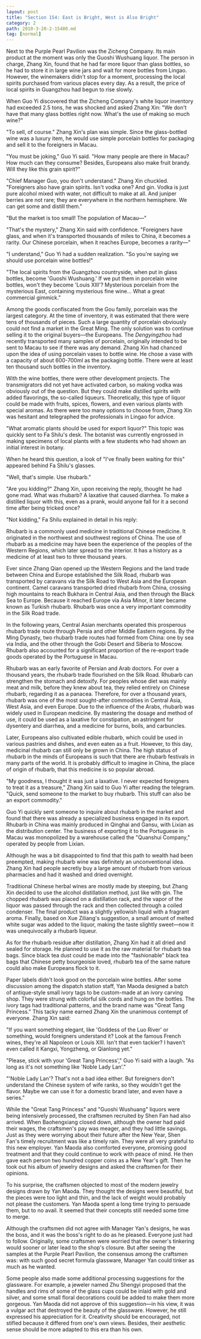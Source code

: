 ```yaml
---
layout: post
title: "Section 154: East is Bright, West is Also Bright"
category: 2
path: 2010-3-20-2-15400.md
tag: [normal]
---
```


Next to the Purple Pearl Pavilion was the Zicheng Company. Its main product at the moment was only the Guoshi Wushuang liquor. The person in charge, Zhang Xin, found that he had far more liquor than glass bottles, so he had to store it in large wine jars and wait for more bottles from Lingao. However, the winemakers didn't stop for a moment, processing the local spirits purchased from various places every day. As a result, the price of local spirits in Guangzhou had begun to rise slowly.

When Guo Yi discovered that the Zicheng Company's white liquor inventory had exceeded 2.5 tons, he was shocked and asked Zhang Xin: "We don't have that many glass bottles right now. What's the use of making so much wine?"

"To sell, of course." Zhang Xin's plan was simple. Since the glass-bottled wine was a luxury item, he would use simple porcelain bottles for packaging and sell it to the foreigners in Macau.

"You must be joking," Guo Yi said. "How many people are there in Macau? How much can they consume? Besides, Europeans also make fruit brandy. Will they like this grain spirit?"

"Chief Manager Guo, you don't understand." Zhang Xin chuckled. "Foreigners also have grain spirits. Isn't vodka one? And gin. Vodka is just pure alcohol mixed with water, not difficult to make at all. And juniper berries are not rare; they are everywhere in the northern hemisphere. We can get some and distill them."

"But the market is too small! The population of Macau—"

"That's the mystery," Zhang Xin said with confidence. "Foreigners have glass, and when it's transported thousands of miles to China, it becomes a rarity. Our Chinese porcelain, when it reaches Europe, becomes a rarity—"

"I understand," Guo Yi had a sudden realization. "So you're saying we should use porcelain wine bottles!"

"The local spirits from the Guangzhou countryside, when put in glass bottles, become 'Guoshi Wushuang.' If we put them in porcelain wine bottles, won't they become 'Louis XIII'? Mysterious porcelain from the mysterious East, containing mysterious fine wine... What a great commercial gimmick."

Among the goods confiscated from the Gou family, porcelain was the largest category. At the time of inventory, it was estimated that there were tens of thousands of pieces. Such a large quantity of porcelain obviously could not find a market in the Great Ming. The only solution was to continue selling it to the original buyers—the Europeans. The *Dengyingzhou* had recently transported many samples of porcelain, originally intended to be sent to Macau to see if there was any demand. Zhang Xin had chanced upon the idea of using porcelain vases to bottle wine. He chose a vase with a capacity of about 600-700ml as the packaging bottle. There were at least ten thousand such bottles in the inventory.

With the wine bottles, there were other development projects. The transmigrators did not yet have activated carbon, so making vodka was obviously out of the question. But they could make distilled spirits with added flavorings, the so-called liqueurs. Theoretically, this type of liquor could be made with fruits, spices, flowers, and even various plants with special aromas. As there were too many options to choose from, Zhang Xin was hesitant and telegraphed the professionals in Lingao for advice.

"What aromatic plants should be used for export liquor?" This topic was quickly sent to Fa Shilu's desk. The botanist was currently engrossed in making specimens of local plants with a few students who had shown an initial interest in botany.

When he heard this question, a look of "I've finally been waiting for this" appeared behind Fa Shilu's glasses.

"Well, that's simple. Use rhubarb."

"Are you kidding?" Zhang Xin, upon receiving the reply, thought he had gone mad. What was rhubarb? A laxative that caused diarrhea. To make a distilled liquor with this, even as a prank, would anyone fall for it a second time after being tricked once?

"Not kidding," Fa Shilu explained in detail in his reply:

Rhubarb is a commonly used medicine in traditional Chinese medicine. It originated in the northwest and southwest regions of China. The use of rhubarb as a medicine may have been the experience of the peoples of the Western Regions, which later spread to the interior. It has a history as a medicine of at least two to three thousand years.

Ever since Zhang Qian opened up the Western Regions and the land trade between China and Europe established the Silk Road, rhubarb was transported by caravans via the Silk Road to West Asia and the European continent. Camel caravans transported dried rhubarb from China, crossing high mountains to reach Bukhara in Central Asia, and then through the Black Sea to Europe. Because it reached Europe via Asia Minor, it later became known as Turkish rhubarb. Rhubarb was once a very important commodity in the Silk Road trade.

In the following years, Central Asian merchants operated this prosperous rhubarb trade route through Persia and other Middle Eastern regions. By the Ming Dynasty, two rhubarb trade routes had formed from China: one by sea via India, and the other through the Gobi Desert and Siberia to Moscow. Rhubarb also accounted for a significant proportion of the re-export trade goods operated by the Portuguese in Macau.

Rhubarb was an early favorite of Persian and Arab doctors. For over a thousand years, the rhubarb trade flourished on the Silk Road. Rhubarb can strengthen the stomach and detoxify. For peoples whose diet was mainly meat and milk, before they knew about tea, they relied entirely on Chinese rhubarb, regarding it as a panacea. Therefore, for over a thousand years, rhubarb was one of the most sought-after commodities in Central Asia, West Asia, and even Europe. Due to the influence of the Arabs, rhubarb was widely used in European medicine. By mastering the dosage and method of use, it could be used as a laxative for constipation, an astringent for dysentery and diarrhea, and a medicine for burns, boils, and carbuncles.

Later, Europeans also cultivated edible rhubarb, which could be used in various pastries and dishes, and even eaten as a fruit. However, to this day, medicinal rhubarb can still only be grown in China. The high status of rhubarb in the minds of Europeans is such that there are rhubarb festivals in many parts of the world. It is probably difficult to imagine in China, the place of origin of rhubarb, that this medicine is so popular abroad.

"My goodness, I thought it was just a laxative. I never expected foreigners to treat it as a treasure," Zhang Xin said to Guo Yi after reading the telegram. "Quick, send someone to the market to buy rhubarb. This stuff can also be an export commodity."

Guo Yi quickly sent someone to inquire about rhubarb in the market and found that there was already a specialized business engaged in its export. Rhubarb in China was mainly produced in Qinghai and Gansu, with Lixian as the distribution center. The business of exporting it to the Portuguese in Macau was monopolized by a warehouse called the "Quanshui Company," operated by people from Lixian.

Although he was a bit disappointed to find that this path to wealth had been preempted, making rhubarb wine was definitely an unconventional idea. Zhang Xin had people secretly buy a large amount of rhubarb from various pharmacies and had it washed and dried overnight.

Traditional Chinese herbal wines are mostly made by steeping, but Zhang Xin decided to use the alcohol distillation method, just like with gin. The chopped rhubarb was placed on a distillation rack, and the vapor of the liquor was passed through the rack and then collected through a coiled condenser. The final product was a slightly yellowish liquid with a fragrant aroma. Finally, based on Xue Ziliang's suggestion, a small amount of melted white sugar was added to the liquor, making the taste slightly sweet—now it was unequivocally a rhubarb liqueur.

As for the rhubarb residue after distillation, Zhang Xin had it all dried and sealed for storage. He planned to use it as the raw material for rhubarb tea bags. Since black tea dust could be made into the "fashionable" black tea bags that Chinese petty bourgeoisie loved, rhubarb tea of the same nature could also make Europeans flock to it.

Paper labels didn't look good on the porcelain wine bottles. After some discussion among the dispatch station staff, Yan Maoda designed a batch of antique-style small ivory tags to be custom-made at an ivory carving shop. They were strung with colorful silk cords and hung on the bottles. The ivory tags had traditional patterns, and the brand name was "Great Tang Princess." This tacky name earned Zhang Xin the unanimous contempt of everyone. Zhang Xin said:

"If you want something elegant, like 'Goddess of the Luo River' or something, would foreigners understand it? Look at the famous French wines, they're all Napoleon or Louis XIII. Isn't that even tackier? I haven't even called it Kangxi, Yongzheng, or Qianlong yet."

"Please, stick with your 'Great Tang Princess'," Guo Yi said with a laugh. "As long as it's not something like 'Noble Lady Lan'."

"'Noble Lady Lan'? That's not a bad idea either. But foreigners don't understand the Chinese system of wife ranks, so they wouldn't get the flavor. Maybe we can use it for a domestic brand later, and even have a series."

While the "Great Tang Princess" and "Guoshi Wushuang" liquors were being intensively processed, the craftsmen recruited by Shen Fan had also arrived. When Baohengxiang closed down, although the owner had paid their wages, the craftsmen's pay was meager, and they had little savings. Just as they were worrying about their future after the New Year, Shen Fan's timely recruitment was like a timely rain. They were all very grateful to this new employer. Yan Maoda also comforted everyone, promising good treatment and that they could continue to work with peace of mind. He then gave each person two hundred copper coins as a New Year's gift. Then he took out his album of jewelry designs and asked the craftsmen for their opinions.

To his surprise, the craftsmen objected to most of the modern jewelry designs drawn by Yan Maoda. They thought the designs were beautiful, but the pieces were too light and thin, and the lack of weight would probably not please the customers. Yan Maoda spent a long time trying to persuade them, but to no avail. It seemed that their concepts still needed some time to merge.

Although the craftsmen did not agree with Manager Yan's designs, he was the boss, and it was the boss's right to do as he pleased. Everyone just had to follow. Originally, some craftsmen were worried that the owner's tinkering would sooner or later lead to the shop's closure. But after seeing the samples at the Purple Pearl Pavilion, the consensus among the craftsmen was: with such good secret formula glassware, Manager Yan could tinker as much as he wanted.

Some people also made some additional processing suggestions for the glassware. For example, a jeweler named Zhu Shengyi proposed that the handles and rims of some of the glass cups could be inlaid with gold and silver, and some small floral decorations could be added to make them more gorgeous. Yan Maoda did not approve of this suggestion—in his view, it was a vulgar act that destroyed the beauty of the glassware. However, he still expressed his appreciation for it. Creativity should be encouraged, not stifled because it differed from one's own views. Besides, their aesthetic sense should be more adapted to this era than his own.